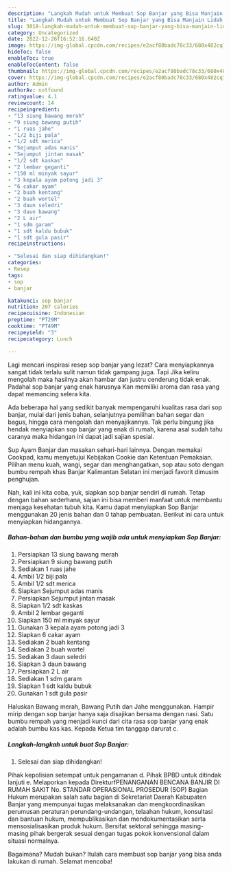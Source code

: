 ```yaml
---
description: "Langkah Mudah untuk Membuat Sop Banjar yang Bisa Manjain Lidah, Buat Buka Puasa Enak"
title: "Langkah Mudah untuk Membuat Sop Banjar yang Bisa Manjain Lidah, Buat Buka Puasa Enak"
slug: 3018-langkah-mudah-untuk-membuat-sop-banjar-yang-bisa-manjain-lidah-buat-buka-puasa-enak
category: Uncategorized
date: 2022-12-26T16:52:16.640Z
image: https://img-global.cpcdn.com/recipes/e2acf80badc78c33/680x482cq70/sop-banjar-foto-resep-utama.jpg
hideToc: false
enableToc: true
enableTocContent: false
thumbnail: https://img-global.cpcdn.com/recipes/e2acf80badc78c33/680x482cq70/sop-banjar-foto-resep-utama.jpg
cover: https://img-global.cpcdn.com/recipes/e2acf80badc78c33/680x482cq70/sop-banjar-foto-resep-utama.jpg
author: Admin
authorAv: notfound
ratingvalue: 4.1
reviewcount: 14
recipeingredient:
- "13 siung bawang merah"
- "9 siung bawang putih"
- "1 ruas jahe"
- "1/2 biji pala"
- "1/2 sdt merica"
- "Sejumput adas manis"
- "Sejumput jintan masak"
- "1/2 sdt kaskas"
- "2 lembar geganti"
- "150 ml minyak sayur"
- "3 kepala ayam potong jadi 3"
- "6 cakar ayam"
- "2 buah kentang"
- "2 buah wortel"
- "3 daun seledri"
- "3 daun bawang"
- "2 L air"
- "1 sdm garam"
- "1 sdt kaldu bubuk"
- "1 sdt gula pasir"
recipeinstructions:

- "Selesai dan siap dihidangkan!"
categories:
- Resep
tags:
- sop
- banjar

katakunci: sop banjar 
nutrition: 207 calories
recipecuisine: Indonesian
preptime: "PT29M"
cooktime: "PT49M"
recipeyield: "3"
recipecategory: Lunch

---
```



Lagi mencari inspirasi resep sop banjar yang lezat? Cara menyiapkannya sangat tidak terlalu sulit namun tidak gampang juga. Tapi Jika keliru mengolah maka hasilnya akan hambar dan justru cenderung tidak enak. Padahal sop banjar yang enak harusnya Kan memiliki aroma dan rasa yang dapat memancing selera kita.


Ada beberapa hal yang sedikit banyak mempengaruhi kualitas rasa dari sop banjar, mulai dari jenis bahan, selanjutnya pemilihan bahan segar dan bagus, hingga cara mengolah dan menyajikannya. Tak perlu bingung jika hendak menyiapkan sop banjar yang enak di rumah, karena asal sudah tahu caranya maka hidangan ini dapat jadi sajian spesial.

Sup Ayam Banjar dan masakan sehari-hari lainnya. Dengan memakai Cookpad, kamu menyetujui Kebijakan Cookie dan Ketentuan Pemakaian. Pilihan menu kuah, wangi, segar dan menghangatkan, sop atau soto dengan bumbu rempah khas Banjar Kalimantan Selatan ini menjadi favorit dimusim penghujan.


Nah, kali ini kita coba, yuk, siapkan sop banjar sendiri di rumah. Tetap dengan bahan sederhana, sajian ini bisa memberi manfaat untuk membantu menjaga kesehatan tubuh kita. Kamu dapat menyiapkan Sop Banjar menggunakan 20 jenis bahan dan 0 tahap pembuatan. Berikut ini cara untuk menyiapkan hidangannya.

<!--inarticleads1-->

##### Bahan-bahan dan bumbu yang wajib ada untuk menyiapkan Sop Banjar:

1. Persiapkan 13 siung bawang merah
1. Persiapkan 9 siung bawang putih
1. Sediakan 1 ruas jahe
1. Ambil 1/2 biji pala
1. Ambil 1/2 sdt merica
1. Siapkan Sejumput adas manis
1. Persiapkan Sejumput jintan masak
1. Siapkan 1/2 sdt kaskas
1. Ambil 2 lembar geganti
1. Siapkan 150 ml minyak sayur
1. Gunakan 3 kepala ayam potong jadi 3
1. Siapkan 6 cakar ayam
1. Sediakan 2 buah kentang
1. Sediakan 2 buah wortel
1. Sediakan 3 daun seledri
1. Siapkan 3 daun bawang
1. Persiapkan 2 L air
1. Sediakan 1 sdm garam
1. Siapkan 1 sdt kaldu bubuk
1. Gunakan 1 sdt gula pasir


Haluskan Bawang merah, Bawang Putih dan Jahe menggunakan. Hampir mirip dengan sop banjar hanya saja disajikan bersama dengan nasi. Satu bumbu rempah yang menjadi kunci dari cita rasa sop banjar yang enak adalah bumbu kas kas. Kepada Ketua tim tanggap darurat c. 

<!--inarticleads2-->

##### Langkah-langkah untuk buat Sop Banjar:


1. Selesai dan siap dihidangkan!

Pihak kepolisian setempat untuk pengamanan d. Pihak BPBD untuk ditindak lanjuti e. Melaporkan kepada DirekturfPENANGANAN BENCANA BANJIR DI RUMAH SAKIT No. STANDAR OPERASIONAL PROSEDUR (SOP) Bagian Hukum merupakan salah satu bagian di Sekretariat Daerah Kabupaten Banjar yang mempunyai tugas melaksanakan dan mengkoordinasikan perumusan peraturan perundang-undangan, telaahan hukum, konsultasi dan bantuan hukum, mempublikasikan dan mendokumentasikan serta mensosialisasikan produk hukum. Bersifat sektoral sehingga masing-masing pihak bergerak sesuai dengan tugas pokok konvensional dalam situasi normalnya. 

Bagaimana? Mudah bukan? Itulah cara membuat sop banjar yang bisa anda lakukan di rumah. Selamat mencoba!
